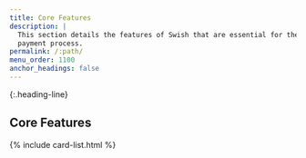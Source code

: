 ```yaml
---
title: Core Features
description: |
  This section details the features of Swish that are essential for the
  payment process.
permalink: /:path/
menu_order: 1100
anchor_headings: false
---
```


{:.heading-line}
## Core Features

{% include card-list.html %}
